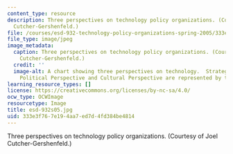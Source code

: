 ```yaml
---
content_type: resource
description: Three perspectives on technology policy organizations. (Courtesy of Joel
  Cutcher-Gershenfeld.)
file: /courses/esd-932-technology-policy-organizations-spring-2005/333e3f767e194aa7ed7d4fd384be4814_esd-932s05.jpg
file_type: image/jpeg
image_metadata:
  caption: Three perspectives on technology policy organizations. (Courtesy of Joel
    Cutcher-Gershenfeld.)
  credit: ''
  image-alt: A chart showing three perspectives on technology.  Strategic Perspective,
    Political Perspective and Cultural Perspective are represented by three columns.
learning_resource_types: []
license: https://creativecommons.org/licenses/by-nc-sa/4.0/
ocw_type: OCWImage
resourcetype: Image
title: esd-932s05.jpg
uid: 333e3f76-7e19-4aa7-ed7d-4fd384be4814
---
```

Three perspectives on technology policy organizations. (Courtesy of Joel Cutcher-Gershenfeld.)